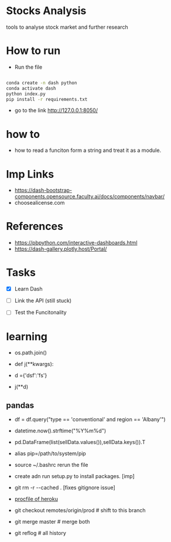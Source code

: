 # Stocks Analysis
tools to analyse stock market and further research

# How to run
- Run the file 
```bash

conda create -n dash python
conda activate dash
python index.py
pip install -r requirements.txt 

```
- go to the link http://127.0.0.1:8050/

# how to
- how to read a funciton form a string and treat it as a module.

# Imp Links
- https://dash-bootstrap-components.opensource.faculty.ai/docs/components/navbar/
- choosealicense.com

# References
- https://pbpython.com/interactive-dashboards.html
- https://dash-gallery.plotly.host/Portal/

# Tasks
- [x] Learn Dash
- [ ] Link the API (still stuck)
- [ ] Test the Funcitonality



# learning
- os.path.join()

- def j(**kwargs):
- d ={'dsf':'fs'}
- j(**d)

## pandas
- df = df.query("type == 'conventional' and region == 'Albany'")

- datetime.now().strftime("%Y%m%d")

- pd.DataFrame(list(sellData.values()),sellData.keys()).T

- alias pip=/path/to/system/pip
- source ~/.bashrc rerun the file
- create adn run setup.py to install packages. [imp]

- git rm -r --cached . [fixes gitignore issue]
- [procfile of heroku](https://devcenter.heroku.com/articles/procfile)

- git checkout remotes/origin/prod  # shift to this branch
- git merge master                  # merge both
- git reflog            # all history